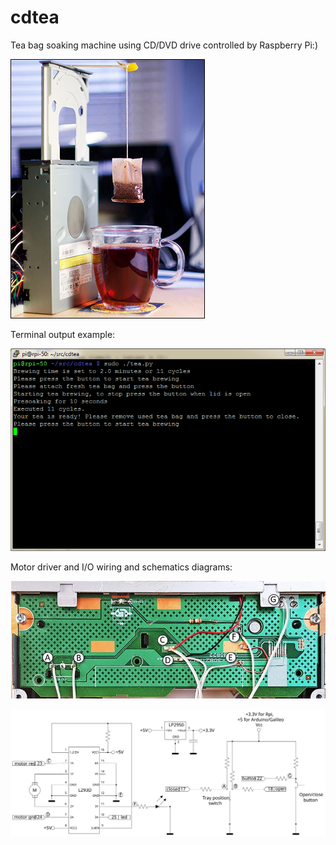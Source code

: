 cdtea
=====
Tea bag soaking machine using CD/DVD drive controlled by Raspberry Pi:)

![Image](./img/cdtea.jpg)

Terminal output example:

![Terminal](./img/cdtea-term.jpg)

Motor driver and I/O wiring and schematics diagrams:

![Wiring](./img/cdtea-wires.png)

![Schematics](./img/schematics.svg)
